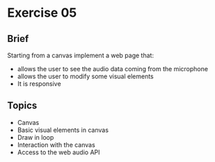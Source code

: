 # Exercise 05

## Brief

Starting from a canvas implement a web page that:

- allows the user to see the audio data coming from the microphone
- allows the user to modify some visual elements
- It is responsive


## Topics

- Canvas
- Basic visual elements in canvas
- Draw in loop
- Interaction with the canvas
- Access to the web audio API
